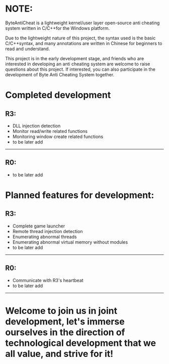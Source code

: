 NOTE:
====
ByteAntiCheat is a lightweight kernel/user layer open-source anti cheating system written in C/C++for the Windows platform.

Due to the lightweight nature of this project, the syntax used is the basic C/C++syntax, and many annotations are written in Chinese for beginners to read and understand.

This project is in the early development stage, and friends who are interested in developing an anti cheating system are welcome to raise questions about this project. If interested, you can also participate in the development of Byte Anti Cheating System together.

Completed development
====
R3:
----
* DLL injection detection
* Monitor read/write related functions
* Monitoring window create related functions
* to be later add
----
R0:
----
* to be later add

Planned features for development:
====
R3:
----
* Complete game launcher
* Remote thread injection detection
* Enumerating abnormal threads
* Enumerating abnormal virtual memory without modules
* to be later add
----
R0:
----
* Communicate with R3's heartbeat
* to be later add
----

Welcome to join us in joint development, let's immerse ourselves in the direction of technological development that we all value, and strive for it!
====
